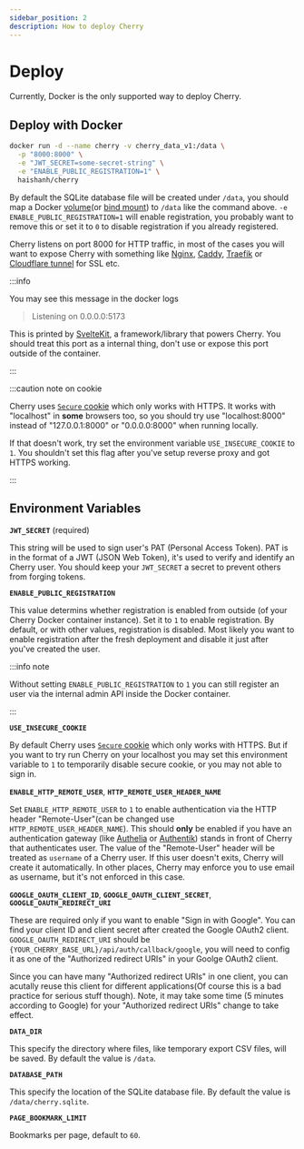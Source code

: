 ```yaml
---
sidebar_position: 2
description: How to deploy Cherry
---
```


# Deploy

Currently, Docker is the only supported way to deploy Cherry.

## Deploy with Docker

```bash
docker run -d --name cherry -v cherry_data_v1:/data \
  -p "8000:8000" \
  -e "JWT_SECRET=some-secret-string" \
  -e "ENABLE_PUBLIC_REGISTRATION=1" \
  haishanh/cherry
```

By default the SQLite database file will be created under `/data`, you should map a Docker [volume](https://docs.docker.com/storage/volumes/)(or [bind mount](https://docs.docker.com/storage/bind-mounts/)) to `/data` like the command above. `-e ENABLE_PUBLIC_REGISTRATION=1` will enable registration, you probably want to remove this or set it to `0` to disable registration if you already registered.

Cherry listens on port 8000 for HTTP traffic, in most of the cases you will want to expose Cherry with something like [Nginx](https://www.nginx.com/), [Caddy](https://caddyserver.com/), [Traefik](https://traefik.io/traefik/) or [Cloudflare tunnel](https://developers.cloudflare.com/cloudflare-one/connections/connect-apps/install-and-setup/tunnel-guide/) for SSL etc.

:::info

You may see this message in the docker logs

> Listening on 0.0.0.0:5173

This is printed by [SvelteKit](https://kit.svelte.dev/), a framework/library that powers Cherry. You should treat this port as a internal thing, don't use or expose this port outside of the container.

:::

:::caution note on cookie

Cherry uses [`Secure` cookie](https://developer.mozilla.org/en-US/docs/Web/HTTP/Cookies#restrict_access_to_cookies) which only works with HTTPS. It works with "localhost" in **some** browsers too, so you should try use "localhost:8000" instead of "127.0.0.1:8000" or "0.0.0.0:8000" when running locally.

If that doesn't work, try set the environment variable `USE_INSECURE_COOKIE` to `1`. You shouldn't set this flag after you've setup reverse proxy and got HTTPS working.

:::

## Environment Variables

**`JWT_SECRET`** (required)

This string will be used to sign user's PAT (Personal Access Token). PAT is in the format of a JWT (JSON Web Token), it's used to verify and identify an Cherry user. You should keep your `JWT_SECRET` a secret to prevent others from forging tokens.

**`ENABLE_PUBLIC_REGISTRATION`**

This value determins whether registration is enabled from outside (of your Cherry Docker container instance). Set it to `1` to enable registration. By default, or with other values, registration is disabled. Most likely you want to enable registration after the fresh deployment and disable it just after you've created the user.

:::info note

Without setting `ENABLE_PUBLIC_REGISTRATION` to `1` you can still register an user via the internal admin API inside the Docker container.

:::

**`USE_INSECURE_COOKIE`**

By default Cherry uses [`Secure` cookie](https://developer.mozilla.org/en-US/docs/Web/HTTP/Cookies#restrict_access_to_cookies) which only works with HTTPS. But if you want to try run Cherry on your localhost you may set this environment variable to `1` to temporarily disable secure cookie, or you may not able to sign in.

**`ENABLE_HTTP_REMOTE_USER`**, **`HTTP_REMOTE_USER_HEADER_NAME`**

Set `ENABLE_HTTP_REMOTE_USER` to `1` to enable authentication via the HTTP header "Remote-User"(can be changed use `HTTP_REMOTE_USER_HEADER_NAME`). This should **only** be enabled if you have an authentication gateway (like [Authelia](https://github.com/authelia/authelia) or [Authentik](https://github.com/goauthentik/authentik)) stands in front of Cherry that authenticates user. The value of the "Remote-User" header will be treated as `username` of a Cherry user. If this user doesn't exits, Cherry will create it automatically. In other places, Cherry may enforce you to use email as username, but it's not enforced in this case.

**`GOOGLE_OAUTH_CLIENT_ID`**, **`GOOGLE_OAUTH_CLIENT_SECRET`**, **`GOOGLE_OAUTH_REDIRECT_URI`**

These are required only if you want to enable "Sign in with Google". You can find your client ID and client secret after created the Google OAuth2 client. `GOOGLE_OAUTH_REDIRECT_URI` should be `{YOUR_CHERRY_BASE_URL}/api/auth/callback/google`, you will need to config it as one of the "Authorized redirect URIs" in your Goolge OAuth2 client.

Since you can have many "Authorized redirect URIs" in one client, you can acutally reuse this client for different applications(Of course this is a bad practice for serious stuff though). Note, it may take some time (5 minutes according to Google) for your "Authorized redirect URIs" change to take effect. 

**`DATA_DIR`**

This specify the directory where files, like temporary export CSV files, will be saved. By default the value is `/data`.

**`DATABASE_PATH`**

This specify the location of the SQLite database file. By default the value is `/data/cherry.sqlite`.

**`PAGE_BOOKMARK_LIMIT`**

Bookmarks per page, default to `60`.
